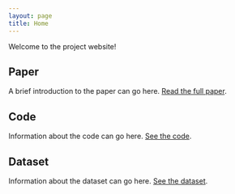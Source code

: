 ```yaml
---
layout: page
title: Home
---
```


Welcome to the project website!

## Paper

A brief introduction to the paper can go here. [Read the full paper](/paper).

## Code

Information about the code can go here. [See the code](/code).

## Dataset

Information about the dataset can go here. [See the dataset](/dataset).
